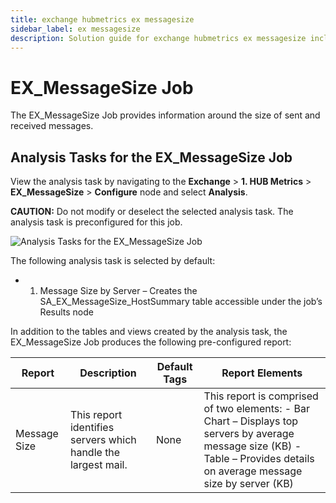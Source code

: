 ```yaml
---
title: exchange hubmetrics ex messagesize
sidebar_label: ex messagesize
description: Solution guide for exchange hubmetrics ex messagesize including implementation steps, configuration, and best practices.
---
```


# EX_MessageSize Job

The EX_MessageSize Job provides information around the size of sent and received messages.

## Analysis Tasks for the EX_MessageSize Job

View the analysis task by navigating to the **Exchange** > **1. HUB Metrics** > **EX_MessageSize** >
**Configure** node and select **Analysis**.

**CAUTION:** Do not modify or deselect the selected analysis task. The analysis task is
preconfigured for this job.

![Analysis Tasks for the EX_MessageSize Job](/img/product_docs/accessanalyzer/solutions/exchange/hubmetrics/messagesizeanalysis.webp)

The following analysis task is selected by default:

- 1. Message Size by Server – Creates the SA_EX_MessageSize_HostSummary table accessible under the
     job’s Results node

In addition to the tables and views created by the analysis task, the EX_MessageSize Job produces
the following pre-configured report:

| Report       | Description                                                   | Default Tags | Report Elements                                                                                                                                                             |
| ------------ | ------------------------------------------------------------- | ------------ | --------------------------------------------------------------------------------------------------------------------------------------------------------------------------- |
| Message Size | This report identifies servers which handle the largest mail. | None         | This report is comprised of two elements: - Bar Chart – Displays top servers by average message size (KB) - Table – Provides details on average message size by server (KB) |
